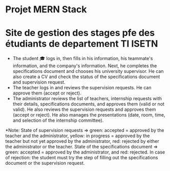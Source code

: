 # Projet MERN Stack
 # Site de gestion des stages pfe des étudiants de departement TI ISETN
- The student 🎓 logs in, then fills in his information, his teammate's information, and the company's information. Next, he completes the specifications document and chooses his university supervisor. He can also create a CV and check the status of the specifications document and supervision request.
- The teacher logs in and reviews the supervision requests. He can approve them (accept or reject).
- The administrator reviews the list of teachers, internship requests with their details, specifications documents, and approves them (valid or not valid). He also reviews the supervision requests and approves them (accept or reject). He also manages the presentations (date, room, time, and selection of the internship committee).

*Note: State of supervision requests => green: accepted = approved by the teacher and the administrator, yellow: in progress = approved by the teacher but not yet approved by the administrator, red: rejected by either the administrator or the teacher.
State of the specifications document => green: accepted = approved by the administrator, and red: rejected.
In case of rejection: the student must try the step of filling out the specifications document or the supervision request.

